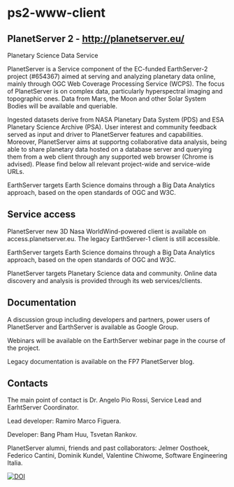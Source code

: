 # ps2-www-client

PlanetServer 2 - http://planetserver.eu/
------------------------

Planetary Science Data Service

PlanetServer is a Service component of the EC-funded EarthServer-2 project (#654367) aimed at serving and analyzing planetary data online, mainly through OGC Web Coverage Processing Service (WCPS). The focus of PlanetServer is on complex data, particularly hyperspectral imaging and topographic ones. Data from Mars, the Moon and other Solar System Bodies will be available and queriable.

Ingested datasets derive from NASA Planetary Data System (PDS) and ESA Planetary Science Archive (PSA). User interest and community feedback served as input and driver to PlanetServer features and capabilities. Moreover, PlanetServer aims at supportng collaborative data analysis, being able to share planetary data hosted on a database server and querying them from a web client through any supported web browser (Chrome is advised). Please find below all relevant project-wide and service-wide URLs.

EarthServer targets Earth Science domains through a Big Data Analytics approach, based on the open standards of OGC and W3C.

Service access
-------------------------

PlanetServer new 3D Nasa WorldWind-powered client is available on access.planetserver.eu. The legacy EarthServer-1 client is still accessible.

EarthServer targets Earth Science domains through a Big Data Analytics approach, based on the open standards of OGC and W3C.

PlanetServer targets Planetary Science data and community. Online data discovery and analysis is provided through its web services/clients.

Documentation
------------------------

A discussion group including developers and partners, power users of PlanetServer and EarthServer is available as Google Group.

Webinars will be available on the EarthServer webinar page in the course of the project.

Legacy documentation is available on the FP7 PlanetServer blog.

Contacts
------------------------

The main point of contact is Dr. Angelo Pio Rossi, Service Lead and EarhtServer Coordinator.

Lead developer: Ramiro Marco Figuera.

Developer: Bang Pham Huu, Tsvetan Rankov.

PlanetServer alumni, friends and past collaborators: Jelmer Oosthoek, Federico Cantini, Dominik Kundel, Valentine Chiwome, Software Engineering Italia.

[![DOI](https://zenodo.org/badge/42648924.svg)](https://zenodo.org/badge/latestdoi/42648924)

